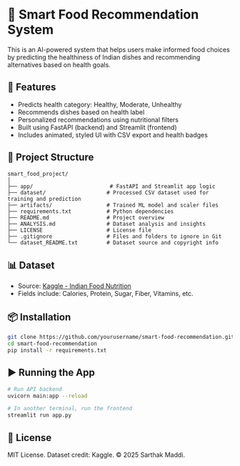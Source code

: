 # 🥗 Smart Food Recommendation System

This is an AI-powered system that helps users make informed food choices by predicting the healthiness of Indian dishes and recommending alternatives based on health goals.

## 🚀 Features

- Predicts health category: Healthy, Moderate, Unhealthy
- Recommends dishes based on health label
- Personalized recommendations using nutritional filters
- Built using FastAPI (backend) and Streamlit (frontend)
- Includes animated, styled UI with CSV export and health badges

## 📂 Project Structure

```
smart_food_project/
│
├── app/                        # FastAPI and Streamlit app logic
├── dataset/                   # Processed CSV dataset used for training and prediction
├── artifacts/                 # Trained ML model and scaler files
├── requirements.txt           # Python dependencies
├── README.md                  # Project overview
├── ANALYSIS.md                # Dataset analysis and insights
├── LICENSE                    # License file
├── .gitignore                 # Files and folders to ignore in Git
└── dataset_README.txt         # Dataset source and copyright info
```

## 📊 Dataset

- Source: [Kaggle - Indian Food Nutrition](https://www.kaggle.com/datasets)
- Fields include: Calories, Protein, Sugar, Fiber, Vitamins, etc.

## 📦 Installation

```bash
git clone https://github.com/yourusername/smart-food-recommendation.git
cd smart-food-recommendation
pip install -r requirements.txt
```

## ▶️ Running the App

```bash
# Run API backend
uvicorn main:app --reload

# In another terminal, run the frontend
streamlit run app.py
```

## 📄 License

MIT License. Dataset credit: Kaggle.
© 2025 Sarthak Maddi.